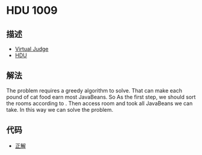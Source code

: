 # HDU 1009

## 描述

- [Virtual Judge](https://vjudge.net/problem/HDU-1009)
- [HDU](http://acm.hdu.edu.cn/showproblem.php?pid=1009)

## 解法

The problem requires a greedy algorithm to solve. That can make each pound of cat food earn most JavaBeans. So As the first step, we should sort the rooms according to <data value="f{v{j}b{v{i}}l{}v{f}b{v{i}}"></data>. Then access room and took all JavaBeans we can take. In this way we can solve the problem. 

## 代码

- [正解](HDU.1009.0.cpp)
